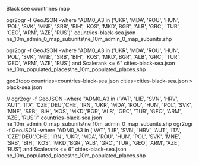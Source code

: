 Black see countrines map

ogr2ogr -f GeoJSON -where "ADM0_A3 in ('UKR', 'MDA', 'ROU', 'HUN', 'POL', 'SVK', 'MNE', 'SRB', 'BIH', 'KOS', 'MKD','BGR', 'ALB', 'GRC', 'TUR', 'GEO', 'ARM', 'AZE', 'RUS')" countries-black-sea.json ne_10m_admin_0_map_subunits\ne_10m_admin_0_map_subunits.shp

ogr2ogr -f GeoJSON -where "ADM0_A3 in ('UKR', 'MDA', 'ROU', 'HUN', 'POL', 'SVK', 'MNE', 'SRB', 'BIH', 'KOS', 'MKD','BGR', 'ALB', 'GRC', 'TUR', 'GEO', 'ARM', 'AZE', 'RUS') and Scalerank <= 6" cities-black-sea.json ne_10m_populated_places\ne_10m_populated_places.shp

geo2topo countries=countries-black-sea.json cities=cities-black-sea.json > black-sea.json


//
ogr2ogr -f GeoJSON -where "ADM0_A3 in ('VAT', 'LIE', 'SVN', 'HRV', 'AUT', 'ITA', 'CZE','DEU','CHE', 'IRN', 'UKR', 'MDA', 'ROU', 'HUN', 'POL', 'SVK', 'MNE', 'SRB', 'BIH', 'KOS', 'MKD','BGR', 'ALB', 'GRC', 'TUR', 'GEO', 'ARM', 'AZE', 'RUS')" countries-black-sea.json ne_10m_admin_0_map_subunits\ne_10m_admin_0_map_subunits.shp
ogr2ogr -f GeoJSON -where "ADM0_A3 in ('VAT', 'LIE', 'SVN', 'HRV', 'AUT', 'ITA', 'CZE','DEU','CHE', 'IRN', 'UKR', 'MDA', 'ROU', 'HUN', 'POL', 'SVK', 'MNE', 'SRB', 'BIH', 'KOS', 'MKD','BGR', 'ALB', 'GRC', 'TUR', 'GEO', 'ARM', 'AZE', 'RUS') and Scalerank <= 6" cities-black-sea.json ne_10m_populated_places\ne_10m_populated_places.shp